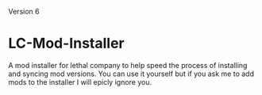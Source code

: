 Version 6

# LC-Mod-Installer

A mod installer for lethal company to help speed the process of installing and syncing mod versions. You can use it yourself but if you ask me to add mods to the installer I will epicly ignore you.